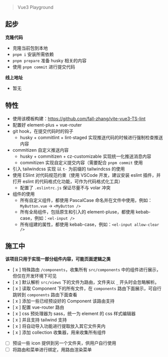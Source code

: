 > Vue3 Playground 

## 起步

**克隆代码**

- 克隆当前包到本地
- `pnpm i` 安装所需依赖
- `pnpm prepare` 准备 husky 相关的内容
- 使用 `pnpm commit` 进行提交代码

**线上地址**

- 暂无

## 特性

- 使用该模板构建：https://github.com/fall-zhang/vite-vue3-TS-lint
- 配置好 element-plus + vue-router
- git hook，在提交代码时的钩子
  - husky + commitlint + lint-staged 实现推送代码的时候进行强制检查推送内容
- commitizen 自定义推送内容
  - husky + commitizen + cz-customizable 实现统一化推送消息内容
  - commitizen 实现自定义提交内容（需要配合 `pnpm commit` 使用
- 引入 tailwindcss 实现 以 `t-` 为前缀的 tailwindcss 的使用
- 使用 ESlint 对代码规范约束（使用 VSCode 开发，建议安装 eslint 插件，并打开 eslint 的代码格式化功能，可作为代码格式化工具）
  - 配置了 `.eslintrc.js` 保证尽量不与 volar 冲突
- 组件的使用
  - 所有自定义组件，都使用 PascalCase 命名并在文件中使用，例如：`MyButton.vue` -> `<MyButton />`
  - 所有全局组件，包括原生和引入的 element-pluse，都使用 kebab-case，例如：`<el-input />`
  - 所有组建的属性，都使用 kebab-case，例如：`<el-input allow-clear />`

## 施工中

**该项目只用于实现一部分组件内容，可能页面逻辑之类**

- [ x ] 特殊路由 `/components`，收集所有 `src/components` 中的组件进行展示，但仅在开发环境下可见
- [ x ] 默认解析 `src/views` 下的文件为路由，文件夹以 `_` 开头时会忽略解析。
- [ x ] 读取 Component 下的所有文件，在 `components` 路由下面展示，可自行跳转到 `components` 路由下面查看
- [ x ] 添加一些已经预设好的 Component 该路由支持
- [ x ] 配置 vue-router 路由
- [ x ] css 预处理器为 sass，统一为 element 的 css 样式编辑器
- [ x ] 并且支持 tailwind 支持
- [ x ] 将自动导入功能进行提取放入其它文件夹内
- [ x ] 添加 collection 收集器，用来收集所有组件
- [ ] 预设一些 icon 提供到另一个文件夹，供用户自行使用
- [ ] 将路由和菜单进行绑定，用路由渲染菜单
